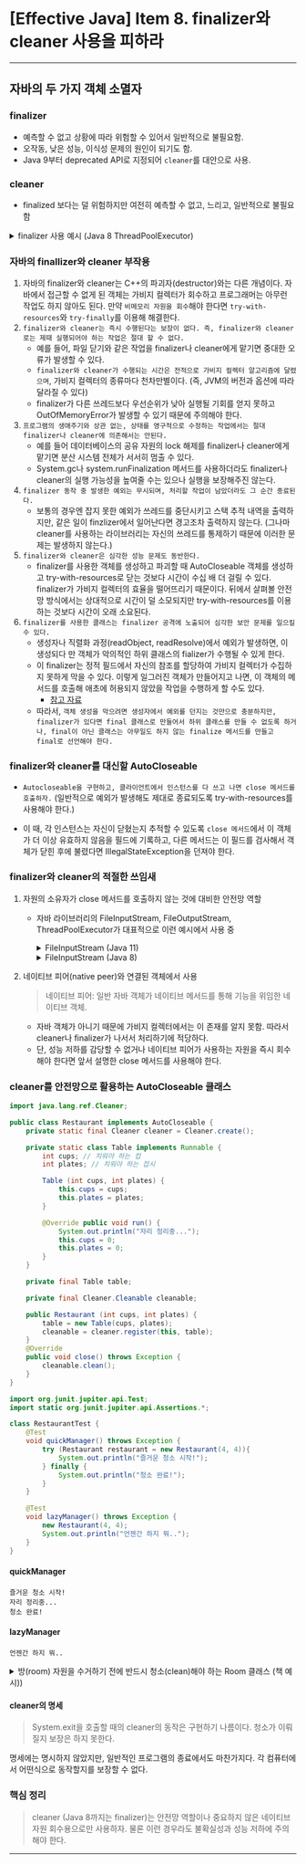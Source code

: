 # [Effective Java] Item 8. finalizer와 cleaner 사용을 피하라

---

## **자바의 두 가지 객체 소멸자**

### **finalizer**
- 예측할 수 없고 상황에 따라 위험할 수 있어서 일반적으로 불필요함.
- 오작동, 낮은 성능, 이식성 문제의 원인이 되기도 함.
- Java 9부터 deprecated API로 지정되어 `cleaner`를 대안으로 사용.

### **cleaner**
- finalized 보다는 덜 위험하지만 여전히 예측할 수 없고, 느리고, 일반적으로 불필요함

<details>
<summary>finalizer 사용 예시 (Java 8 ThreadPoolExecutor)</summary>
<div markdown="1">

```java
public class ThreadPoolExecutor extends AbstractExecutorService {
   ...
   /**
     * Invokes {@code shutdown} when this executor is no longer
     * referenced and it has no threads.
     */
   protected void finalize() {
        SecurityManager sm = System.getSecurityManager();
        if (sm == null || acc == null) {
            shutdown();
        } else {
            PrivilegedAction<Void> pa = () -> { shutdown(); return null; };
            AccessController.doPrivileged(pa, acc);
        }
    }
}
```

</div>
</details>

### **자바의 finallizer와 cleaner 부작용**
1. 자바의 finalizer와 cleaner는 C++의 파괴자(destructor)와는 다른 개념이다. 자바에서 접근할 수 없게 된 객체는 가비지 컬렉터가 회수하고 프로그래머는 아무런 작업도 하지 않아도 된다. 만약 `비메모리 자원을 회수`해야 한다면 `try-with-resources`와 `try-finally`를 이용해 해결한다.
2. `finalizer와 cleaner는 즉시 수행된다는 보장이 없다. 즉, finalizer와 cleaner로는 제때 실행되어야 하는 작업은 절대 할 수 없다.`
    - 예를 들어, 파일 닫기와 같은 작업을 finalizer나 cleaner에게 맡기면 중대한 오류가 발생할 수 있다.
    - `finalizer와 cleaner가 수행되는 시간은 전적으로 가비지 컬렉터 알고리즘에 달렸으며`, 가비지 컬렉터의 종류마다 천차만별이다. (즉, JVM의 버전과 옵션에 따라 달라질 수 있다)
    - finalizer가 다른 쓰레드보다 우선순위가 낮아 실행될 기회를 얻지 못하고 OutOfMemoryError가 발생할 수 있기 때문에 주의해야 한다.
3. `프로그램의 생애주기와 상관 없는, 상태를 영구적으로 수정하는 작업에서는 절대 finalizer나 cleaner에 의존해서는 안된다.`
    - 예를 들어 데이터베이스의 공유 자원의 lock 해제를 finalizer나 cleaner에게 맡기면 분산 시스템 전체가 서서히 멈출 수 있다.
    - System.gc나 system.runFinalization 메서드를 사용하더라도 finalizer나 cleaner의 실행 가능성을 높여줄 수는 있으나 실행을 보장해주진 않는다.
4. `finalizer 동작 중 발생한 예외는 무시되며, 처리할 작업이 남았더라도 그 순간 종료된다.`
    - 보통의 경우엔 잡지 못한 예외가 쓰레드를 중단시키고 스택 추적 내역을 출력하지만, 같은 일이 finzlizer에서 일어난다면 경고조차 출력하지 않는다. (그나마 cleaner를 사용하는 라이브러리는 자신의 쓰레드를 통제하기 때문에 이러한 문제는 발생하지 않는다.)
5. `finalizer와 cleaner은 심각한 성능 문제도 동반한다.`
    - finalizer를 사용한 객체를 생성하고 파괴할 때 AutoCloseable 객체를 생성하고 try-with-resources로 닫는 것보다 시간이 수십 배 더 걸릴 수 있다. finalizer가 가비지 컬렉터의 효율을 떨어뜨리기 때문이다. 뒤에서 살펴볼 안전망 방식에서는 상대적으로 시간이 덜 소모되지만 try-with-resources를 이용하는 것보다 시간이 오래 소요된다.
7. `finalizer를 사용한 클래스는 finalizer 공격에 노출되어 심각한 보안 문제를 일으킬 수 있다.`
    - 생성자나 직렬화 과정(readObject, readResolve)에서 예외가 발생하면, 이 생성되다 만 객체가 악의적인 하위 클래스의 fializer가 수행될 수 있게 한다.
    - 이 finalizer는 정적 필드에서 자신의 참조를 할당하여 가비지 컬렉터가 수집하지 못하게 막을 수 있다. 이렇게 일그러진 객체가 만들어지고 나면, 이 객체의 메서드를 호출해 애초에 허용되지 않았을 작업을 수행하게 할 수도 있다.
        - [참고 자료](https://yangbongsoo.tistory.com/8?category=919799)
    - 따라서, `객체 생성을 막으려면 생성자에서 예외를 던지는 것만으로 충분하지만, finalizer가 있다면 final 클래스로 만들어서 하위 클래스를 만들 수 없도록 하거나, final이 아닌 클래스는 아무일도 하지 않는 finalize 메서드를 만들고 final로 선언해야 한다.`

### **finalizer와 cleaner를 대신할 AutoCloseable**

- `Autocloseable을 구현하고, 클라이언트에서 인스턴스를 다 쓰고 나면 close 메서드를 호출하자.` (일반적으로 예외가 발생해도 제대로 종료되도록 try-with-resources를 사용해야 한다.)

- 이 때, 각 인스턴스는 자신이 닫혔는지 추적할 수 있도록 `close 메서드`에서 이 객체가 더 이상 유효하지 않음을 필드에 기록하고, 다른 메서드는 이 필드를 검사해서 객체가 닫힌 후에 불렸다면 IllegalStateException을 던져야 한다.

### **finalizer와 cleaner의 적절한 쓰임새**
1. 자원의 소유자가 close 메서드를 호출하지 않는 것에 대비한 안전망 역할
    - 자바 라이브러리의 FileInputStream, FileOutputStream, ThreadPoolExecutor가 대표적으로 이런 예시에서 사용 중

      <details>
      <summary>FileInputStream (Java 11)</summary>
      <div markdown="1">

      ```java
      public class FileInputStream extends InputStream {
         ...
         /**
         * @apiNote
         * 이 스트림에서 사용하는 리소스를 해제하려면 close 메서드를 직접 호출하거나 try-with-resources로 호출해야 합니다.
         */
         @Deprecated(since="9", forRemoval = true)
         protected void finalize() throws IOException {
         }
      }
      ```

      </div>
      </details>

      <details>
      <summary>FileInputStream (Java 8)</summary>
      <div markdown="1">

      ```java
      public class FileInputStream extends InputStream {
         ...
         protected void finalize() throws IOException {
            if ((fd != null) &&  (fd != FileDescriptor.in)) {
                  /* if fd is shared, the references in FileDescriptor
                  * will ensure that finalizer is only called when
                  * safe to do so. All references using the fd have
                  * become unreachable. We can call close()
                  */
                  close();
            }
         }
      }
      ```

      </div>
      </details>

2. 네이티브 피어(native peer)와 연결된 객체에서 사용
   > 네이티브 피어: 일반 자바 객체가 네이티브 메서드를 통해 기능을 위임한 네이티브 객체.
    - 자바 객체가 아니기 때문에 가비지 컬렉터에서는 이 존재를 알지 못함. 따라서 cleaner나 finalizer가 나서서 처리하기에 적당하다.
    - 단, 성능 저하를 감당할 수 없거나 네이티브 피어가 사용하는 자원을 즉시 회수해야 한다면 앞서 설명한 close 메서드를 사용해야 한다.

### **cleaner를 안전망으로 활용하는 AutoCloseable 클래스**

```java
import java.lang.ref.Cleaner;

public class Restaurant implements AutoCloseable {
    private static final Cleaner cleaner = Cleaner.create();

    private static class Table implements Runnable {
        int cups; // 치워야 하는 컵
        int plates; // 치워야 하는 접시

        Table (int cups, int plates) {
            this.cups = cups;
            this.plates = plates;
        }

        @Override public void run() {
            System.out.println("자리 정리중...");
            this.cups = 0;
            this.plates = 0;
        }
    }

    private final Table table;

    private final Cleaner.Cleanable cleanable;

    public Restaurant (int cups, int plates) {
        table = new Table(cups, plates);
        cleanable = cleaner.register(this, table);
    }
    @Override
    public void close() throws Exception {
        cleanable.clean();
    }
}
```

```java
import org.junit.jupiter.api.Test;
import static org.junit.jupiter.api.Assertions.*;

class RestaurantTest {
    @Test
    void quickManager() throws Exception {
        try (Restaurant restaurant = new Restaurant(4, 4)){
            System.out.println("즐거운 청소 시작!");
        } finally {
            System.out.println("청소 완료!");
        }
    }

    @Test
    void lazyManager() throws Exception {
        new Restaurant(4, 4);
        System.out.println("언젠간 하지 뭐..");
    }
}
```

#### **quickManager**
```
즐거운 청소 시작!
자리 정리중...
청소 완료!
```
#### **lazyManager**
```
언젠간 하지 뭐..
```

<details>
<summary> 방(room) 자원을 수거하기 전에 반드시 청소(clean)해야 하는 Room 클래스 (책 예시))</summary>
<div markdown="1">
방(room) 자원을 수거하기 전에 반드시 청소(clean)해야 하는 Room 클래스 (책 예시)

```java
public class Room implements AutoCloseable {
   private static final Cleaner cleaner = Cleaner.create();

   // 청소가 필요한 자원. 절대 Room을 참조하면 안됨.
   private static class State implements Runnable {
      int numJunkPiles; // 방(room) 안의 쓰레기 수

      State(int numJunkPiles) {
         this.numJunkPiles = numJunkPiles;
      }

      // close 메서드나 cleaner가 호출
      @Override public void run(){
         System.out.println("방 청소");
         numJunkPiles = 0;
      }
   }

   // 방의 상태. cleanable과 공유한다.
   private final State state;

   // cleanable 객체. 수거 대상이 되면 방을 청소한다.
   private final Cleaner.Cleanable cleanable;

   public Room (int numJunkPiles) {
      state = new State(numJunkPiles);
      cleanable = cleaner.register(this, state);
   }

   @Override public void close(){
      cleanable.clean();
   }

}
```

- State 중첩 클래스: cleaner가 방을 청소할 때 수거할 자원들을 담고 있음.
    - numJunkPiles 필드: 수거할 자원 (방 안의 쓰레기 수)
    - Runnuble을 구현하고, 그 안의 run 메서드는 cleanable에 의해 딱 한 번만 호출됨. 이 cleanable 객체는 Room 생성자에서 cleaner에 Room과 State를 등록할 때 얻는다.
    - run 메서드가 호출되는 상황: Room의 close 메서드를 호출할 때
    - 가비지 컬렉터가 Room을 회수할 때까지 클라이언트가 close를 호출하지 않는다면, cleaner가 State의 run 메서드를 호출.
- State 인스턴스는 '절대로' Room 인스턴스를 참조해서는 안됨. Room 인스턴스를 참조할 경우 순환 참조가 생겨 가비지 컬렉터가 Room 인스턴스를 회수해갈 기회가 오지 않음. ==> State가 정적 중첩 클래스인 이유!! (정적이 아닌 중첩 클래스는 자동으로 바깥 객체의 참조를 갖게 되기 때문)
- Room의 cleaner는 단지 안전망으로 쓰임. 클라이언트가 모든 Room 생성을 try-with-resources 블록으로 감쌋다면 자동 청소는 전혀 필요하지 않음.

#### 잘 짜여진 클라이언트 코드 예시 (try-with-resources 블록을 사용한)
```java
public class Adult {
   public static void main(String[] args) {
      try (Room myRoom = new Room(7)) {
         System.out.println("안녕~");
      }
   }
}
```

기대한대로 Adult 프로그램은 "안녕~"을 출력한 후, 이어 "방청소"를 출력한다.

#### 방청소를 절대 하지 않는 프로그램
```java
public class Teenager {
   public static void main(String[] args) {
      new Room(99);
      System.out.println("아무렴");
   }
}
```

"아무렴"에 이어 "방청소"가 출력될까? 하지만 "방 청소"는 출력되지 않았다. 이렇게 cleaner의 동작에만 의존하면 예측 할 수 없는 상황이 생긴다.

</div>
</details>


#### cleaner의 명세
> System.exit을 호출할 때의 cleaner의 동작은 구현하기 나름이다. 청소가 이뤄질지 보장은 하지 못한다.

명세에는 명시하지 않았지만, 일반적인 프로그램의 종료에서도 마찬가지다. 각 컴퓨터에서 어떤식으로 동작할지를 보장할 수 없다.

### 핵심 정리


> cleaner (Java 8까지는 finalizer)는 안전망 역할이나 중요하지 않은 네이티브 자원 회수용으로만 사용하자. 물론 이런 경우라도 불확실성과 성능 저하에 주의해야 한다.

---